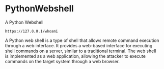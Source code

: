 # PythonWebshell
A Python Webshell

`https://127.0.0.1/whoami`

A Python web shell is a type of shell that allows remote command execution through a web interface. It provides a web-based interface for executing shell commands on a server, similar to a traditional terminal. The web shell is implemented as a web application, allowing the attacker to execute commands on the target system through a web browser.
